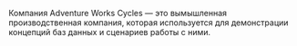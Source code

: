  Компания Adventure Works Cycles — это вымышленная производственная компания, которая используется для демонстрации концепций баз данных и сценариев работы с ними. 